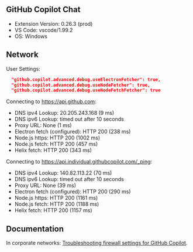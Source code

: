 ## GitHub Copilot Chat

- Extension Version: 0.26.3 (prod)
- VS Code: vscode/1.99.2
- OS: Windows

## Network

User Settings:
```json
  "github.copilot.advanced.debug.useElectronFetcher": true,
  "github.copilot.advanced.debug.useNodeFetcher": true,
  "github.copilot.advanced.debug.useNodeFetchFetcher": true
```

Connecting to https://api.github.com:
- DNS ipv4 Lookup: 20.205.243.168 (9 ms)
- DNS ipv6 Lookup: timed out after 10 seconds
- Proxy URL: None (1 ms)
- Electron fetch (configured): HTTP 200 (238 ms)
- Node.js https: HTTP 200 (1002 ms)
- Node.js fetch: HTTP 200 (457 ms)
- Helix fetch: HTTP 200 (343 ms)

Connecting to https://api.individual.githubcopilot.com/_ping:
- DNS ipv4 Lookup: 140.82.113.22 (70 ms)
- DNS ipv6 Lookup: timed out after 10 seconds
- Proxy URL: None (39 ms)
- Electron fetch (configured): HTTP 200 (290 ms)
- Node.js https: HTTP 200 (1161 ms)
- Node.js fetch: HTTP 200 (1188 ms)
- Helix fetch: HTTP 200 (1157 ms)

## Documentation

In corporate networks: [Troubleshooting firewall settings for GitHub Copilot](https://docs.github.com/en/copilot/troubleshooting-github-copilot/troubleshooting-firewall-settings-for-github-copilot).